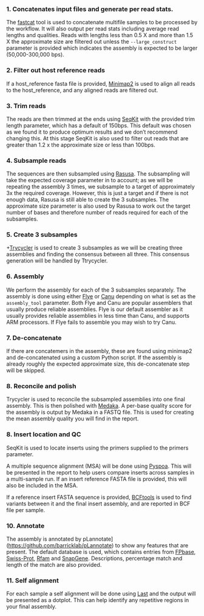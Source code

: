 ### 1. Concatenates input files and generate per read stats.

The [fastcat](https://github.com/epi2me-labs/fastcat) tool is used to concatenate multifile samples to be processed by the workflow. It will also output per read stats including average read lengths and qualities. Reads with lengths less than 0.5 X and more than 1.5 X the approximate size are filtered out unless the `--large_construct` parameter is provided which indicates the assembly is expected to be larger (50,000-300,000 bps).

### 2. Filter out host reference reads

If a host_reference fasta file is provided, [Minimap2](https://github.com/lh3/minimap2) is used to align all reads to the host_reference, and any aligned reads are filtered out.

### 3. Trim reads

The reads are then trimmed at the ends using [SeqKit](https://bioinf.shenwei.me/seqkit/) with the provided trim length parameter, which has a default of 150bps. This default was chosen as we found it to produce optimum results and we don’t recommend changing this. At this stage SeqKit is also used to filter out reads that are greater than 1.2 x the approximate size or less than 100bps.

### 4. Subsample reads

The sequences are then subsampled using [Rasusa](https://github.com/mbhall88/rasusa). The subsampling will take the expected coverage parameter in to account; as we will be repeating the assembly 3 times, we subsample to a target of approximately 3x the required coverage. However, this is just a target and if there is not enough data, Rasusa is still able to create the 3 subsamples. The approximate size parameter is also used by Rasusa to work out the target number of bases and therefore number of reads required for each of the subsamples.

### 5. Create 3 subsamples

+[Trycycler](https://github.com/rrwick/Trycycler) is used to create 3 subsamples as we will be creating three assemblies and finding the consensus between all three. This consensus generation will be handled by Ttrycycler.

### 6. Assembly

We perform the assembly for each of the 3 subsamples separately. The assembly is done using either [Flye](https://github.com/fenderglass/Flye) or [Canu](https://github.com/marbl/canu) depending on what is set as the `assembly_tool` parameter. Both Flye and Canu are popular assemblers that usually produce reliable assemblies. Flye is our default assembler as it usually provides reliable assemblies in less time than Canu, and supports ARM processors. If Flye fails to assemble you may wish to try Canu.

### 7. De-concatenate

If there are concatemers in the assembly, these are found using minimap2 and de-concatenated using a custom Python script. If the assembly is already roughly the expected approximate size, this de-concatenate step will be skipped.

### 8. Reconcile and polish

Trycycler is used to reconcile the subsampled assemblies into one final assembly. This is then polished with [Medaka](https://github.com/nanoporetech/medaka). A per-base quality score for the assembly is output by Medaka in a FASTQ file. This is used for creating the mean assembly quality you will find in the report.

### 8. Insert location and QC

SeqKit is used to locate inserts using the primers supplied to the primers parameter.

A multiple sequence alignment (MSA) will be done using [Pyspoa](https://github.com/nanoporetech/pyspoa). This will be presented in the report to help users compare inserts across samples in a multi-sample run. If an insert reference FASTA file is provided, this will also be included in the MSA.

If a reference insert FASTA sequence is provided, [BCFtools](https://samtools.github.io/bcftools/bcftools.html) is used to find variants between it and the final insert assembly, and are reported in BCF file per sample.

### 10. Annotate

The assembly is annotated by pLannotate](https://github.com/barricklab/pLannotate) to show any features that are present. The default database is used, which contains entries from [FPbase](https://www.fpbase.org/), [Swiss-Prot](https://www.expasy.org/resources/uniprotkb-swiss-prot), [Rfam](https://rfam.org/) and [SnapGene](https://www.snapgene.com/). Descriptions, percentage match and length of the match are also provided.

### 11. Self alignment

For each sample a self alignment will be done using [Last](https://gitlab.com/mcfrith/last) and the output will be presented as a dotplot. This can help identify any repetitive regions in your final assembly.
